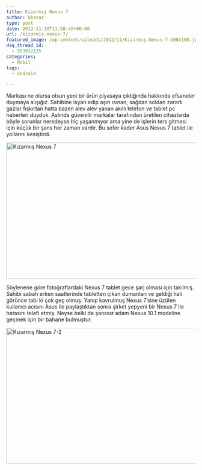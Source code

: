 ```yaml
---
title: Kızarmış Nexus 7
author: bkazar
type: post
date: 2012-11-10T11:58:45+00:00
url: /kizarmis-nexus-7/
featured_image: /wp-content/uploads/2012/11/Kızarmış-Nexus-7-100x100.jpg
dsq_thread_id:
  - 953932135
categories:
  - Mobil
tags:
  - android

---
```

Markası ne olursa olsun yeni bir ürün piyasaya çıktığında hakkında efsaneler duymaya alışığız. Sahibine isyan edip aşırı ısınan, sağdan soldan zararlı gazlar fışkırtan hatta bazen alev alev yanan akıllı telefon ve tablet pc haberleri duyduk. Aslında güvenilir markalar tarafından üretilen cihazlarda böyle sorunlar neredeyse hiç yaşanmıyor ama yine de işlerin ters gitmesi için küçük bir şans her zaman vardır. Bu sefer kader Asus Nexus 7 tablet ile yollarını kesiştirdi.

<a href="https://www.murekkep.org/kizarmis-nexus-7-9067/kizarmis-nexus-7" rel="attachment wp-att-9068"><img class="aligncenter size-full wp-image-9068" title="Kızarmış Nexus 7" src="https://www.murekkep.org/wp-content/uploads/2012/11/Kızarmış-Nexus-7.jpg" alt="Kızarmış Nexus 7" width="546" height="362" srcset="https://www.murekkep.org/wp-content/uploads/2012/11/Kızarmış-Nexus-7.jpg 546w, https://www.murekkep.org/wp-content/uploads/2012/11/Kızarmış-Nexus-7-400x265.jpg 400w, https://www.murekkep.org/wp-content/uploads/2012/11/Kızarmış-Nexus-7-50x33.jpg 50w, https://www.murekkep.org/wp-content/uploads/2012/11/Kızarmış-Nexus-7-188x125.jpg 188w" sizes="(max-width: 546px) 100vw, 546px" /></a>

Söylenene göre fotoğraflardaki Nexus 7 tablet gece şarj olması için takılmış. Sahibi sabah erken saatlerinde tabletten çıkan dumanları ve geldiği hali görünce tabi ki çok geç olmuş. Yanıp kavrulmuş Nexus 7’sine üzülen kullanıcı acısını Asus ile paylaştıktan sonra şirket yepyeni bir Nexus 7 ile hatasını telafi etmiş. Neyse belki de şanssız adam Nexus 10.1 modeline geçmek için bir bahane bulmuştur.

<a href="https://www.murekkep.org/kizarmis-nexus-7-9067/kizarmis-nexus-7-2" rel="attachment wp-att-9069"><img class="aligncenter size-full wp-image-9069" title="Kızarmış Nexus 7-2" src="https://www.murekkep.org/wp-content/uploads/2012/11/Kızarmış-Nexus-7-2.png" alt="Kızarmış Nexus 7-2" width="545" height="361" srcset="https://www.murekkep.org/wp-content/uploads/2012/11/Kızarmış-Nexus-7-2.png 545w, https://www.murekkep.org/wp-content/uploads/2012/11/Kızarmış-Nexus-7-2-400x264.png 400w, https://www.murekkep.org/wp-content/uploads/2012/11/Kızarmış-Nexus-7-2-50x33.png 50w, https://www.murekkep.org/wp-content/uploads/2012/11/Kızarmış-Nexus-7-2-188x125.png 188w" sizes="(max-width: 545px) 100vw, 545px" /></a>